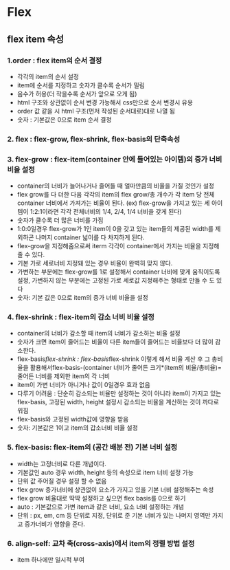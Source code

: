 # Flex

## flex item 속성
### 1.order : flex item의 순서 결정
- 각각의 item의 순서 설정
- item에 순서를 지정하고 숫자가 클수록 순서가 밀림
- 음수가 허용(더 작을수록 순서가 앞으로 오게 됨)
- html 구조와 상관없이 순서 변경 가능해서 css만으로 순서 변경시 유용
- order 값 같을 시 html 구조(먼저 작성된 순서대로)대로 나열 됨 
- 숫자 : 기본값은 0으로 item 순서 결정

### 2. flex : flex-grow, flex-shrink, flex-basis의 단축속성

### 3. flex-grow : flex-item(container 안에 들어있는 아이템)의 증가 너비 비율 설정
- container의 너비가 늘어나거나 줄어들 때 얼마만큼의 비율을 가질 것인가 설정
- flex grow를 다 더한 다음 각각의 item의 flex grow/총 개수가 각 item 당 전체 container 너비에서 가져가는 비율이 된다. (ex) flex-grow을 가지고 있는 세 아이템이 1:2:1이라면 각각 전체너비의 1/4, 2/4, 1/4 너비을 갖게 된다)
- 숫자가 클수록 더 많은 너비를 가짐
- 1:0:0일경우 flex-grow가 1인 item이 0을 갖고 있는 item들의 제공된 width를 제외하곤 나머지 container 넓이를 다 차지하게 된다.
- flex-grow을 지정해줌으로써 iterm 각각이 container에서 가지는 비율을 지정해줄 수 있다.
- 기본 가로 세로너비 지정돼 있는 경우 비율이 완벽히 맞지 않다.
- 가변하는 부분에는 flex-grow를 1로 설정해서 container 너비에 맞게 움직이도록 설정, 가변하지 않는 부분에는 고정된 가로 세로값 지정해주는 형태로 만들 수 도 있다
- 숫자: 기본 값은 0으로 item의 증가 너비 비율을 설정

### 4. flex-shrink : flex-item의 감소 너비 비율 설정
- container의 너비가 감소할 때 item의 너비가 감소하는 비율 설정
- 숫자가 크면 item이 줄어드는 비율이 다른 item들이 줄어드는 비율보다 더 많이 감소한다.
- flex-basis*flex-shrink : flex-basis*flex-shrink 이렇게 해서 비율 계산 후 그 총비율을 활용해서flex-basis-(container 너비가 줄어든 크기*(item의 비율/총비율)=줄어든 너비를 제외한 item의 각 너비
- item이 가변 너비가 아니거나 값이 0일경우 효과 없음
- 다루기 어려움 : 단순히 감소되는 비율만 설정하는 것이 아니라 item이 가지고 있는 flex-basis, 고정된 width, height 설정시 감소되는 비율을 계산하는 것이 까다로워짐
- flex-basis와 고정된 width값에 영향을 받음
- 숫자: 기본값은 1이고 item의 갑소너비 비율 설정

### 5. flex-basis: flex-item의 (공간 배분 전) 기본 너비 설정
- width는 고정너비로 다른 개념이다.
- 기본값인 auto 경우 width, height 등의 속성으로 item 너비 설정 가능 
- 단위 값 주어질 경우 설정 할 수 없음
- flex grow 증가너비에 상관없이 요소가 가지고 있을 기본 너비 설정해주는 속성
- flex grow 비율대로 딱딱 설정하고 싶으면 flex basis를 0으로 하기
- auto : 기본값으로 가변 item과 같은 너비, 요소 너비 설정하는 개념
- 단위 : px, em, cm 등 단위로 지정, 단위로 준 기본 너비가 있는 나머지 영역만 가지고 증가너비가 영향을 준다.

### 6. align-self: 교차 축(cross-axis)에서 item의 정렬 방법 설정
- item 하나에만 일시적 부여
